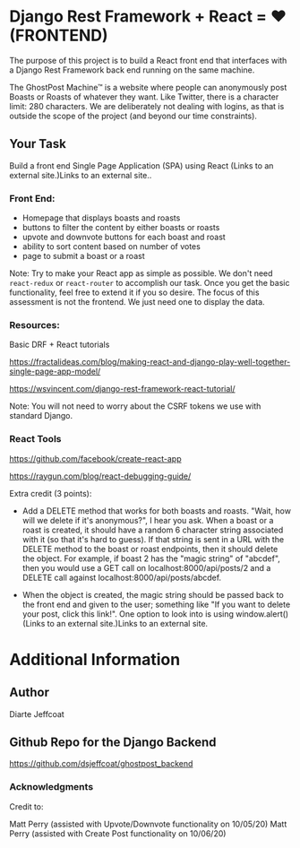# Django Rest Framework + React = ❤ (FRONTEND)

The purpose of this project is to build a React front end that interfaces with a Django Rest Framework back end running on the same machine.

The GhostPost Machine™ is a website where people can anonymously post Boasts or Roasts of whatever they want. Like Twitter, there is a character limit: 280 characters. We are deliberately not dealing with logins, as that is outside the scope of the project (and beyond our time constraints).

## Your Task

Build a front end Single Page Application (SPA) using React (Links to an external site.)Links to an external site..

### Front End:

- Homepage that displays boasts and roasts
- buttons to filter the content by either boasts or roasts
- upvote and downvote buttons for each boast and roast
- ability to sort content based on number of votes
- page to submit a boast or a roast

Note: Try to make your React app as simple as possible. We don't need `react-redux` or `react-router` to accomplish our task. Once you get the basic functionality, feel free to extend it if you so desire. The focus of this assessment is not the frontend. We just need one to display the data.

### Resources:

Basic DRF + React tutorials

https://fractalideas.com/blog/making-react-and-django-play-well-together-single-page-app-model/

https://wsvincent.com/django-rest-framework-react-tutorial/

Note: You will not need to worry about the CSRF tokens we use with standard Django.

### React Tools

https://github.com/facebook/create-react-app

https://raygun.com/blog/react-debugging-guide/

Extra credit (3 points):

- Add a DELETE method that works for both boasts and roasts. "Wait, how will we delete if it's anonymous?", I hear you ask. When a boast or a roast is created, it should have a random 6 character string associated with it (so that it's hard to guess). If that string is sent in a URL with the DELETE method to the boast or roast endpoints, then it should delete the object. For example, if boast 2 has the "magic string" of "abcdef", then you would use a GET call on localhost:8000/api/posts/2 and a DELETE call against localhost:8000/api/posts/abcdef.

- When the object is created, the magic string should be passed back to the front end and given to the user; something like "If you want to delete your post, click this link!". One option to look into is using window.alert() (Links to an external site.)Links to an external site.

# Additional Information

## Author

Diarte Jeffcoat

## Github Repo for the Django Backend

https://github.com/dsjeffcoat/ghostpost_backend

### Acknowledgments

Credit to:

Matt Perry (assisted with Upvote/Downvote functionality on 10/05/20)
Matt Perry (assisted with Create Post functionality on 10/06/20)
